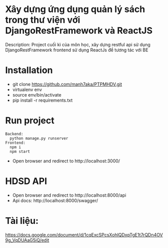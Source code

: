 # Xây dựng ứng dụng quản lý sách trong thư viện với DjangoRestFramework và ReactJS
Description: Project cuối kì của môn học,
xây dựng restful api sử dụng DjangoRestFramework
frontend sử dụng ReactJs để tương tác với BE

# Installation
- git clone https://github.com/manh7aka/PTPMHDV.git
- virtualenv env
- source env/bin/activate
- pip install -r requirements.txt

# Run project
    Backend:
      python manage.py runserver
    Frontend:
      npm i
      npm start
- Open browser and redirect to http://localhost:3000/

# HDSD API
- Open browser and redirect to http://localhost:8000/api
- Api docs: http://localhost:8000/swagger/


# Tài liệu:
https://docs.google.com/document/d/1cqExcSPcsXohlQDxpTgE1t7rQDn4OV9g_VqDUAaG5iQ/edit